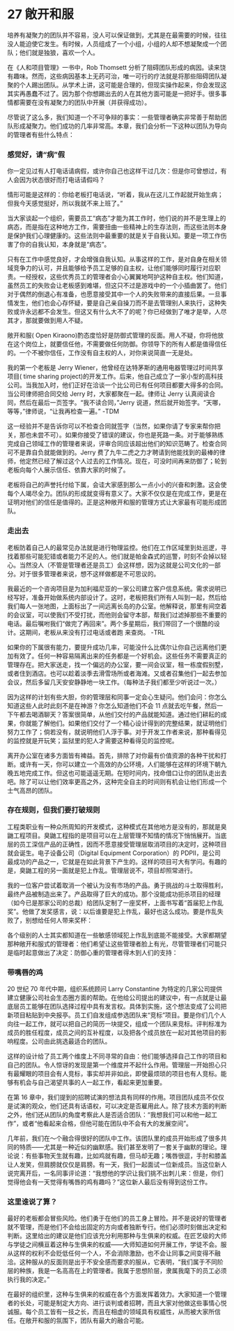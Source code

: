 # 27 敞开和服

培养有凝聚力的团队并不容易，没人可以保证做到，尤其是在最需要的时候，往往没人能迫使它发生。有时候，人员组成了一个小组，小组的人却不想凝聚成一个团队；他们就是独狼，喜欢一个人。

在《人和项目管理》一书中，Rob Thomsett 分析了阻碍团队形成的病因。读来饶有趣味。然而，这些病因基本上无药可治，唯一可行的疗法就是将那些阻碍团队凝聚的个人踢出团队。从学术上讲，这可能是合理的，但现实操作起来，你会发现这其实再愚蠢不过了。因为那个你想踢出去的人在其他方面可能是一把好手。很多事情都需要在没有凝聚力的团队中开展（并获得成功）。

尽管说了这么多，我们知道一个不可争辩的事实：一些管理者确实非常善于帮助团队形成凝聚力。他们成功的几率非常高。本章，我们会分析一下这种以团队为导向的管理者有些什么特点：

### 感觉好，请“病”假



你一定见过有人打电话请病假，或许你自己也这样干过几次：但是你可曾想过，有人会因为状态很好而打电话请假吗？

情形可能是这样的：你给老板打电话说，“听着，我从在这儿工作起就开始生病；但我今天感觉挺好，所以我就不来上班了。”

当大家谈起一个组织，需要员工“病态”才能为其工作时，他们说的并不是生理上的病态，而是指在这种地方工作，需要扭曲一些精神上的生存法则，而这些法则本身是保护我们心理健康的。这些法则中最重要的就是关于自我认知。要是一项工作伤害了你的自我认知，本身就是“病态”。

只有在工作中感觉良好，才会增强自我认知。从事这样的工作，是对自身在相关领域竞争力的认可，并且能够给予员工足够的自主权，让他们能够同时履行对应职责。一经授权，这些优秀员工的管理者会小心翼翼地呵护这种自主权。他们知道，虽然员工的失败会让老板感到难堪，但这只不过是游戏中的一个小插曲罢了。他们对于偶然的倒退心有准备，也愿意接受其中一个人的失败带来的直接后果。一旦事情发生，他们也会心存怀疑，要是自己亲自操刀而不是去管理别人来执行，这种失败或许永远都不会发生。但这又有什么大不了的呢？你已经做到了唯才是举，人尽其才，那就要做到用人不疑。

敞开和服( Open Kiraono)酌态度恰好是防御式管理的反面。用人不疑，你将他放在这个岗位上，就要信任他，不需要做任何防御。你领导下的所有人都是值得信任的。一个不被你信任，工作没有自主权的人，对你来说简直一无是处。

我的第一个老板是 Jerry Wiener，他曾经在达特茅斯的通用电器管理过时间共享项目( time sharing project)的开发工作。后来，他自己成立了一家小型的高科技公司。当我加入时，他们正好在洽谈一个比公司已有任何项目都要大得多的合同。当公司律师把合同交给 Jerry 时，大家都聚在一起。律师让 Jerry 认真阅读合同，然后在最后一页签字。“我不读合同，”Jerry 说道，然后就开始签字。“天哪，等等，”律师说，“让我再检查一遍。” -TDM

这一经验并不是告诉你可以不检查合同就签字（当然，如果你请了专家来帮你把关，那也未尝不可）。如果你接受了错误的建议，你也是死路一条。对于能够熟练完成自己领域工作的管理者来说，评审合同应该超出他们的知识范畴了。检查合同可不是靠自负就能做到的。Jerry 费了九牛二虎之力才聘请到他能找到的最棒的律师，他定然已经了解过这个人过去的工作情况。现在，可没时间再来防御了；轮到老板向每个人展示信任、依靠大家的时候了。

老板将自己的声誉托付给下属，会诖大家感到那么一点小小的兴奋和刺激。这会使每个人竭尽全力。团队的形成就变得有意义了。大家不仅仅是在完成工作，更是在证明对他们的信任是值得的。正是这种敞开和服的管理方式让大家最有可能形成团队。

### 走出去



老板防着自己人的最常见办法就是进行物理监控。他们在工作区域里到处巡逻，寻找着那些可能犯错或者能力不足的人。他们就是帕金森式的巡警，时刻不会掉以轻心。当然没人（不管是管理者还是员工）会这样想，因为这就是公司文化的一部分。对于很多管理者来说，想不这样做都是不可思议的。

我最近的一个咨询项目是为加利福尼亚的一家公司建立客户信息系统。需求说明已经写好，准备开始做系统内部设计了。这时，老板把我们所有人叫到一起，然后给我们每人一张地图，上面标出了一间远离长岛的办公室。他解释说，那里有间空着的会议室，可以使我们不受打扰，而他则会留守本部，帮我们过滤掉那些不重要的电话。最后嘱咐我们“做完了再回来”。两个多星期后，我们带回了一个很酷的设计。这期间，老板从来没有打过电话或者跑 来查岗。 -TRL

如果你的下属很有能力，要提升成功几率，可能没什么比偶尔让你自己远离他们更加有效了。任何一种容易隔离出来的任务都是一个好机会。这些任务不需要真正的管理存在。把大家送走，找一个偏远的办公室，要一间会议室，租一栋度假别墅，或者住到酒店。也可以趁着淡季去滑雪场所或者海滩。又或者召集他们一起去参加会议，然后多留几天安安静静地一块工作。（每种法子我们都至少听说过一次。）

因为这样的计划有些大胆，你的管理层和同事一定会心生疑问。他们会问：你怎么知道这些人此时此刻不是在神游？你怎么知道他们不会 11 点就去吃午餐，然后一下午都去喝酒聊天？答案很简单，从他们交付的产品就能知道。通过他们耕耘的成果，你就能了解他们。如果他们交付了一个精心设计得到的完整结果，就证明他们努力工作了；倘若没有，就说明他们人浮于事。对于开发工作者来说，那种看得见的监控就是开玩笑；监狱里的犯人才需要这种看得见的监控呢。

离开办公室在诸多方面皆有裨益。首先，排除了对你最有价值资源的各种干扰和打断。或许有一天，你可以建立一个高效的办公环境，人们能够在这样的环境下朝九晚五地完成工作。但这也可能遥遥无期。在短时间内，找命借口让你的团队走出去吧。除了可以让他们效率更高之外，这种完全自主的时间则有机会让他们形成一个士气高昂的团队。

### 存在规则，但我们要打破规则



工程类职业有一种众所周知的开发模式，这种模式在其他地方是没有的，那就是臭鼬工程项目。臭鼬工程指的是项目可以在上层管理不知情的情况下悄悄展开。当底层的员工深信产品的正确性，因而不愿意接受管理层取消项目的决定时，这种项目就会诞生。电子设备公司（Digital Equipment Corporation）的 PDPII，是公司最成功的产品之一，它就是在如此背景下产生的。这样的项目可大有学问。有趣的是，臭鼬工程的另一面就是犯上作乱。管理层说不，项目却照常进行。

我的一位客户尝试着取消一个被认为没有市场的产品。勇于挑战的斗士取得胜利，最终产品被制造出来了。产品取得了巨大的成功。那个没能成功扼杀项目的经理（如今已是那家公司的总裁）给团队定制了一座奖杯，上面书写着“首届犯上作乱奖”。他做了发奖感言，说：以后谁要是犯上作乱，最好也这么成功。要是作乱失败了，别想给任何人带来奖杯：

各个级别的人士其实都知道在一些敏感领域犯上作乱到底能不能接受。大家都期望那种敞开和服式的管理者：他们希望让这些管理者脸上有光，尽管管理者们可能只是临时起意做出了决定：防御心重的管理者得木到人们的支持：

### 带嘴唇的鸡



20 世纪 70 年代中期，组织系统顾问 Larry Constantine 为特定的几家公司提供建立健康公司社会生态圈方面的帮助。在他给公司提出的建议中，有一点就是让最底层员工能够在团队选择过程中具有发言权。具体到实施，这个想法变成了公司把新项目粘贴到中央报亭。员工们自发组成参选团队来“竞标”项目。要是你们几个人向往一起工作，就可以把自己的简历一块提交，组成一个团队来竞标。评判标准为成员的胜任程度，成员之间的互补程度，以及把各个成员放在一起对其他项目的影响程度。公司由此挑选最适合的团队。

这样的设计给了员工两个维度上不同寻常的自由：他们能够选择自己工作的项目和自己的团队。令人惊讶的发现是第一个维度并不起什么作用。管理层一开始担心只有最耀眼的项目会有人竞标，事实却并非如此，即使最烦琐的项目也有人竞标。能够有机会与自己渴望共事的人一起工作，看起来更加重要。

在第 16 章中，我们提到的招聘试演的想法具有同样的作用。项目团队成员不仅仅是试演的观众，他们还具有话语权，可以决定是否雇用此人。除了技术方面的判断之外，他们还从团队的角度考察此人是否适合团队：“我想我们可以和他一起工作”，或者“他看起来合格，但他可能在团队中不会有大的发展空间”。

几年前，我们在～个融合得很好的团队中工作。该团队里的成员开始形成了很多共同的特质——尤其是一种近似的幽默感。我们甚至发明了一套关于幽默的理论。理论说：有些事物天生就有趣，比如鸡就有趣，但马却无趣；嘴唇很逗，手肘和膝盖让人发笑，但肩膀就仅仅是肩膀。有一天，我们一起面试一位新成员。当这位新人说完离开后，一名同事评论道：“我想他的学识让我们挑不出刺儿来：但是，你们觉得他会有一天觉得有嘴唇的鸡有趣吗？”这位新人最后没有得到这份工作。

### 这里谁说了算？



最好的老板都会冒些风险。他们勇于在他们的员工身上冒险。并不是说好的管理者就不管理，而是他们不会给出固定的方向或者独断专行。他们必须时刻做出决定和判断。这里给出的建议是他们应该充分利用那种与生俱来的权威。在匠艺级的大师与学徒之间横亘着这种与生俱来的权威——大师知道如何开展工作，学徒不会。服从这样的权利不会贬低任何一个人，不会消除激励，也不会让同事之间变得不融洽。这种服从的反面则是出于不安全感而要求的服从，它表明，“我们属于不同阶层的种族，我是一名高高在上的管理者。我属于思想阶层，隶属我麾下的员工必须执行我的决定。”

在最好的组织里，这种与生俱来的权威在各个方面发挥着效力。大家知道一个管理者的长处，可能是制定大方向、进行谈判或者招聘，而且大家对他做这些事情心悦诚服。每个员工皆有一技之长，而且在相虚的领域具有权威性，从而被大家所信任。在敞开和服的氛围下，团队有最大的融合可能。
